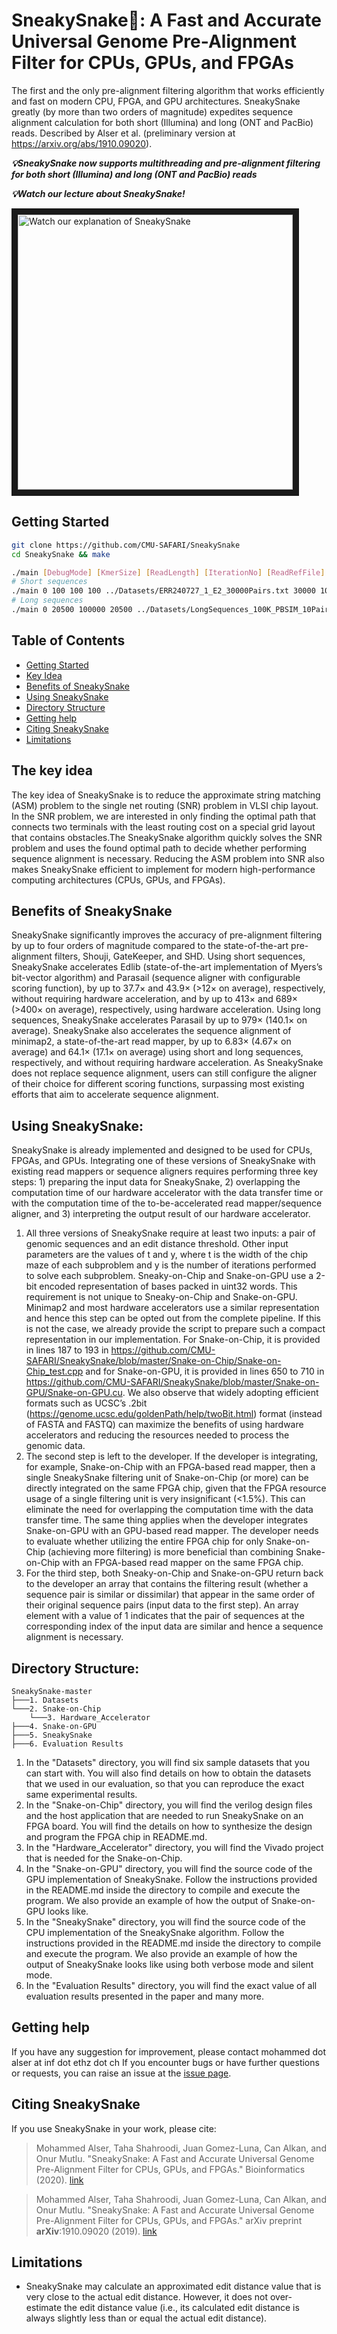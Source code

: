 # SneakySnake:snake:: A Fast and Accurate Universal Genome Pre-Alignment Filter for CPUs, GPUs, and FPGAs
The first and the only pre-alignment filtering algorithm that works efficiently and fast on modern CPU, FPGA, and GPU architectures. SneakySnake greatly (by more than two orders of magnitude) expedites sequence alignment calculation for both short (Illumina) and long (ONT and PacBio) reads. Described by Alser et al. (preliminary version at https://arxiv.org/abs/1910.09020).

***:bulb:SneakySnake now supports multithreading and pre-alignment filtering for both short (Illumina) and long (ONT and PacBio) reads***

***:bulb:Watch our lecture about SneakySnake!***

<a href="https://www.youtube.com/watch?v=ygmQpdDTL7o&t=8625s" target="_blank"><img src="http://img.youtube.com/vi/ygmQpdDTL7o/0.jpg" 
alt="Watch our explanation of SneakySnake" width="440" border="10" /></a>


## <a name="started"></a>Getting Started
```sh
git clone https://github.com/CMU-SAFARI/SneakySnake
cd SneakySnake && make

./main [DebugMode] [KmerSize] [ReadLength] [IterationNo] [ReadRefFile] [# of reads] [# of threads] [EditThreshold]
# Short sequences
./main 0 100 100 100 ../Datasets/ERR240727_1_E2_30000Pairs.txt 30000 10 10
# Long sequences
./main 0 20500 100000 20500 ../Datasets/LongSequences_100K_PBSIM_10Pairs.txt 10 40 20000
```

## Table of Contents
- [Getting Started](#started)
- [Key Idea](#idea)
- [Benefits of SneakySnake](#results)
- [Using SneakySnake](#usage)
- [Directory Structure](#directory)
- [Getting help](#contact)
- [Citing SneakySnake](#cite)
- [Limitations](#limit)

##  <a name="idea"></a>The key idea 
The key idea of SneakySnake is to reduce the approximate string matching (ASM) problem to the single net routing (SNR) problem in VLSI chip layout. In the SNR problem, we are interested in only finding the optimal path that connects two terminals with the least routing cost on a special grid layout that contains obstacles.The SneakySnake algorithm quickly solves the SNR problem and uses the found optimal path to decide whether performing sequence alignment is necessary. Reducing the ASM problem into SNR also makes SneakySnake efficient to implement for modern high-performance computing architectures (CPUs, GPUs, and FPGAs).

##  <a name="results"></a>Benefits of SneakySnake 
SneakySnake significantly improves the accuracy of pre-alignment filtering by up to four orders of magnitude compared to the state-of-the-art pre-alignment filters, Shouji, GateKeeper, and SHD. Using short sequences, SneakySnake accelerates Edlib (state-of-the-art implementation of Myers’s bit-vector algorithm) and Parasail (sequence aligner with configurable scoring function), by up to 37.7× and 43.9× (>12× on average), respectively, without requiring hardware acceleration, and by up to 413× and 689× (>400× on average),  respectively, using hardware acceleration. Using long sequences, SneakySnake accelerates Parasail by up to 979× (140.1× on average). SneakySnake also accelerates the sequence alignment of minimap2, a state-of-the-art read mapper, by up to 6.83× (4.67× on average) and 64.1× (17.1× on average) using short and long sequences, respectively, and without requiring hardware acceleration. As SneakySnake does not replace sequence alignment, users can still configure the aligner of their choice for different scoring functions, surpassing most existing efforts that aim to accelerate sequence alignment.

##  <a name="usage"></a>Using SneakySnake:
SneakySnake is already implemented and designed to be used for CPUs, FPGAs, and GPUs. Integrating one of these versions of SneakySnake with existing read mappers or sequence aligners requires performing three key steps: 1) preparing the input data for SneakySnake, 2) overlapping the computation time of our hardware accelerator with the data transfer time or with the computation time of the to-be-accelerated read mapper/sequence aligner, and 3) interpreting the output result of our hardware accelerator. 
1. All three versions of SneakySnake require at least two inputs: a pair of genomic sequences and an edit distance threshold. Other input parameters are the values of t and y, where t is the width of the chip maze of each subproblem and y is the number of iterations performed to solve each subproblem. Sneaky-on-Chip and Snake-on-GPU use a 2-bit encoded representation of bases packed in uint32 words. This requirement is not unique to Sneaky-on-Chip and Snake-on-GPU. Minimap2 and most hardware accelerators use a similar representation and hence this step can be opted out from the complete pipeline. If this is not the case, we already provide the script to prepare such a compact representation in our implementation. For Snake-on-Chip, it is provided in lines 187 to 193 in
https://github.com/CMU-SAFARI/SneakySnake/blob/master/Snake-on-Chip/Snake-on-Chip_test.cpp and for Snake-on-GPU, it is provided in lines 650 to 710 in
https://github.com/CMU-SAFARI/SneakySnake/blob/master/Snake-on-GPU/Snake-on-GPU.cu. We also observe that widely adopting efficient formats such as UCSC’s .2bit (https://genome.ucsc.edu/goldenPath/help/twoBit.html) format (instead of FASTA and FASTQ) can maximize the benefits of using hardware accelerators and reducing the resources needed to process the genomic data.
2. The second step is left to the developer. If the developer is integrating, for example, Snake-on-Chip with an FPGA-based read mapper, then a single SneakySnake filtering unit of Snake-on-Chip (or more) can be directly integrated on the same FPGA chip, given that the FPGA resource usage of a single filtering unit is very insignificant (<1.5%). This can eliminate the need for overlapping the computation time with the data transfer time. The same thing applies when the developer integrates Snake-on-GPU with an GPU-based read mapper. The developer needs to evaluate whether utilizing the entire FPGA chip for only Snake-on-Chip (achieving more filtering) is more beneficial than combining Snake-on-Chip with an FPGA-based read mapper on the same FPGA chip.
3. For the third step, both Sneaky-on-Chip and Snake-on-GPU return back to the developer an array that contains the filtering result (whether a sequence pair is similar or dissimilar) that appear in the same order of their original sequence pairs (input data to the first step). An array element with a value of 1 indicates that the pair of sequences at the corresponding index of the input data are similar and hence a sequence alignment is necessary.

##  <a name="directory"></a>Directory Structure:
```
SneakySnake-master
├───1. Datasets
└───2. Snake-on-Chip
    └───3. Hardware_Accelerator
├───4. Snake-on-GPU
├───5. SneakySnake
├───6. Evaluation Results
```            
1. In the "Datasets" directory, you will find six sample datasets that you can start with. You will also find details on how to obtain the datasets that we used in our evaluation, so that you can reproduce the exact same experimental results.
2. In the "Snake-on-Chip" directory, you will find the verilog design files and the host application that are needed to run SneakySnake on an FPGA board. You will find the details on how to synthesize the design and program the FPGA chip in README.md.
3. In the "Hardware_Accelerator" directory, you will find the Vivado project that is needed for the Snake-on-Chip.
4. In the "Snake-on-GPU" directory, you will find the source code of the GPU implementation of SneakySnake. Follow the instructions provided in the README.md inside the directory to compile and execute the program. We also provide an example of how the output of Snake-on-GPU looks like.
5. In the "SneakySnake" directory, you will find the source code of the CPU implementation of the SneakySnake algorithm. Follow the instructions provided in the README.md inside the directory to compile and execute the program. We also provide an example of how the output of SneakySnake looks like using both verbose mode and silent mode.
6. In the "Evaluation Results" directory, you will find the exact value of all evaluation results presented in the paper and many more. 

##  <a name="contact"></a>Getting help
If you have any suggestion for improvement, please contact mohammed dot alser at inf dot ethz dot ch
If you encounter bugs or have further questions or requests, you can raise an issue at the [issue page][issue].

## <a name="cite"></a>Citing SneakySnake

If you use SneakySnake in your work, please cite:

> Mohammed Alser, Taha Shahroodi, Juan Gomez-Luna, Can Alkan, and Onur Mutlu. 
> "SneakySnake: A Fast and Accurate Universal Genome Pre-Alignment Filter for CPUs, GPUs, and FPGAs." 
> Bioinformatics (2020). [link](https://doi.org/10.1093/bioinformatics/btaa1015)

> Mohammed Alser, Taha Shahroodi, Juan Gomez-Luna, Can Alkan, and Onur Mutlu. 
> "SneakySnake: A Fast and Accurate Universal Genome Pre-Alignment Filter for CPUs, GPUs, and FPGAs." 
> arXiv preprint **arXiv**:1910.09020 (2019). [link](https://arxiv.org/abs/1910.09020)

## <a name="limit"></a>Limitations

* SneakySnake may calculate an approximated edit distance value that is very close to the actual edit distance. However, it does not over-estimate the edit distance value (i.e., its calculated edit distance is always slightly less than or equal the actual edit distance).


[issue]: https://github.com/CMU-SAFARI/SneakySnake/issues
